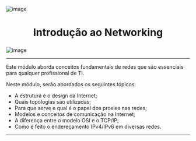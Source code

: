 ![image](https://github.com/AndreCoutinhom/htb_academy/assets/91290799/721996b6-4831-47f8-b3ba-77fb0ca215de)


<h1 align="center">
Introdução ao Networking

###

![image](https://github.com/AndreCoutinhom/networking_intro/assets/91290799/2499779f-5ffe-4fd2-8e82-83d26fe60624)

</h1>

---


Este módulo aborda conceitos fundamentais de redes que são essenciais para qualquer profissional de TI.

Neste módulo, serão abordados os seguintes tópicos:

* A estrutura e o design da Internet;
* Quais topologias são utilizadas;
* Para que serve e qual é o papel dos proxies nas redes;
* Modelos e conceitos de comunicação na Internet;
* A diferença entre o modelo OSI e o TCP/IP;
* Como é feito o endereçamento IPv4/IPv6 em diversas redes.

---
